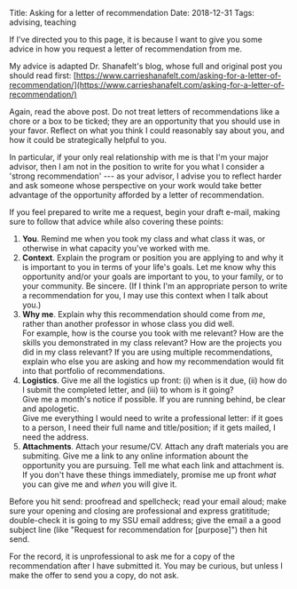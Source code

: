 Title: Asking for a letter of recommendation
Date: 2018-12-31
Tags: advising, teaching

If I've directed you to this page, it is because I want to give you some advice in how you request a letter of recommendation from me. 

My advice is adapted Dr. Shanafelt's blog, whose full and original post you should read first: [https://www.carrieshanafelt.com/asking-for-a-letter-of-recommendation/](https://www.carrieshanafelt.com/asking-for-a-letter-of-recommendation/)

Again, read the above post. Do not treat letters of recommendations like a chore or a box to be ticked; they are an opportunity that you should use in your favor. Reflect on what you think I could reasonably say about you, and how it could be strategically helpful to you.

In particular, if your only real relationship with me is that I'm your major advisor, then I am not in the position to write for you what I consider a 'strong recommendation' --- as your advisor, I advise you to reflect harder and ask someone whose perspective on your work would take better advantage of the opportunity afforded by a letter of recommendation.

If you feel prepared to write me a request, begin your draft e-mail, making sure to follow that advice while also covering these  points:

 1. **You**. Remind me when you took my class and what class it was, or otherwise in what capacity you've worked with me.
 2. **Context**. Explain the program or position you are applying to and why it is important to you in terms of your life's goals. Let me know why this opportunity and/or your goals are important to you, to your family, or to your community. Be sincere. (If I think I'm an appropriate person to write a recommendation for you, I may use this context when I talk about you.)
 3. **Why me**. Explain why this recommendation should come from *me*, rather than another professor in whose class you did well.  
 For example, how is the course you took with me relevant? How are the skills you demonstrated in my class relevant? How are the projects you did in my class relevant? 
 If you are using multiple recommendations, explain who else you are asking and how my recommendation would fit into that portfolio of recommendations.
 4. **Logistics**. Give me all the logistics up front: (i) when is it due, (ii) how do I submit the completed letter, and (iii) to whom is it going?  
 Give me a month's notice if possible. If you are running behind, be clear and apologetic.  
 Give me everything I would need to write a professional letter: if it goes to a person, I need their full name and title/position; if it gets mailed, I need the address.
 5. **Attachments**. Attach your resume/CV. Attach any draft materials you are submiting. Give me a link to any online information abount the opportunity you are pursuing. Tell me what each link and attachment is. If you don't have these things immediately, promise me up front *what* you can give me and *when* you will give it.

Before you hit send: proofread and spellcheck; read your email aloud; make sure your opening and closing are professional and express gratititude; double-check it is going to my SSU email address; give the email a a good subject line (like "Request for recommendation for [purpose]") then hit send.

For the record, it is unprofessional to ask me for a copy of the recommendation after I have submitted it. You may be curious, but unless I make the offer to send you a copy, do not ask.